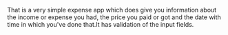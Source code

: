 That is a very simple expense app which does give you information about the income or expense you had, the price you paid or got and the date with time in which you've done that.It has validation of the input fields.
